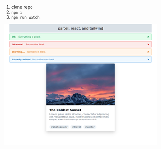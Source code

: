 1. clone repo
2. `npm i`
3. `npm run watch`

![screenshot](https://raw.githubusercontent.com/vuldin/parcel-react-tailwind/master/prt.png)
